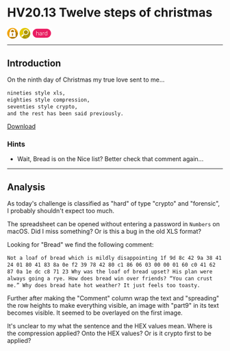 # HV20.13 Twelve steps of christmas

<img src="../_resources/03_crypto.png" style="height:1.8em;vertical-align:middle;">
<img src="../_resources/05_forensic.png" style="height:1.8em;vertical-align:middle;">
<img src="../_resources/hard.png" style="height:1.8em;vertical-align:middle;">  

---

## Introduction

On the ninth day of Christmas my true love sent to me...

    nineties style xls,
    eighties style compression,
    seventies style crypto,
    and the rest has been said previously.

[Download](sheet.xls)

### Hints

- Wait, Bread is on the Nice list? Better check that comment again...

---

## Analysis

As today's challenge is classified as "hard" of type "crypto" and "forensic", I probably shouldn't expect too much.

The spreadsheet can be opened without entering a password in `Numbers` on macOS. Did I miss something? Or is this a bug in the old XLS format?



Looking for "Bread" we find the following comment:

    Not a loaf of bread which is mildly disappointing 1f 9d 8c 42 9a 38 41 24 01 80 41 83 8a 0e f2 39 78 42 80 c1 86 06 03 00 00 01 60 c0 41 62 87 0a 1e dc c8 71 23 Why was the loaf of bread upset? His plan were always going a rye. How does bread win over friends? “You can crust me.” Why does bread hate hot weather? It just feels too toasty.

Further after making the "Comment" column wrap the text and "spreading" the row heights to make everything visible, an image with "part9" in its text becomes visible. It seemed to be overlayed on the first image.

It's unclear to my what the sentence and the HEX values mean. Where is the compression applied? Onto the HEX values? Or is it crypto first to be applied?

